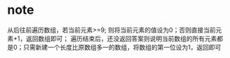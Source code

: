 # note

从后往前遍历数组，若当前元素>=9; 则将当前元素的值设为0；否则直接当前元素+1，返回数组即可；
遍历结束后，还没返回答案则说明当前数组的所有元素都是0；只需新建一个长度比原数组多一的数组，将数组的第一位设为1，返回即可